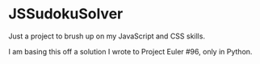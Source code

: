 JSSudokuSolver
==============

Just a project to brush up on my JavaScript and CSS skills.

I am basing this off a solution I wrote to Project Euler #96, only in Python.
